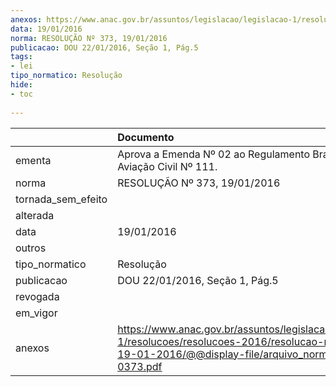 ```yaml
---
anexos: https://www.anac.gov.br/assuntos/legislacao/legislacao-1/resolucoes/resolucoes-2016/resolucao-no-373-de-19-01-2016/@@display-file/arquivo_norma/RA2016-0373.pdf
data: 19/01/2016
norma: RESOLUÇÃO Nº 373, 19/01/2016
publicacao: DOU 22/01/2016, Seção 1, Pág.5
tags:
- lei
tipo_normatico: Resolução
hide: 
- toc 
 
---
```


|                    | Documento                                                                                                                                                       |
|:-------------------|:----------------------------------------------------------------------------------------------------------------------------------------------------------------|
| ementa             | Aprova a Emenda Nº 02 ao Regulamento Brasileiro da Aviação Civil Nº 111.                                                                                        |
| norma              | RESOLUÇÃO Nº 373, 19/01/2016                                                                                                                                    |
| tornada_sem_efeito |                                                                                                                                                                 |
| alterada           |                                                                                                                                                                 |
| data               | 19/01/2016                                                                                                                                                      |
| outros             |                                                                                                                                                                 |
| tipo_normatico     | Resolução                                                                                                                                                       |
| publicacao         | DOU 22/01/2016, Seção 1, Pág.5                                                                                                                                  |
| revogada           |                                                                                                                                                                 |
| em_vigor           |                                                                                                                                                                 |
| anexos             | https://www.anac.gov.br/assuntos/legislacao/legislacao-1/resolucoes/resolucoes-2016/resolucao-no-373-de-19-01-2016/@@display-file/arquivo_norma/RA2016-0373.pdf |